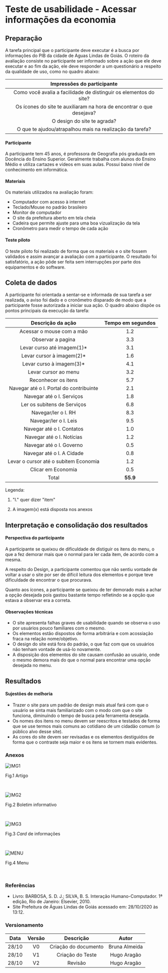 # Teste de usabilidade - Acessar informações da economia

## Preparação
A tarefa principal que o participante deve executar é a busca por 
informações do PIB da cidade de Aguas Lindas de Goiás.
O roteiro da avaliação consiste no participante ser informado sobre
a ação que ele deve executar e ao fim da ação, ele deve responder a 
um questionário a respeito da qualidade de uso, como no quadro abaixo:

|Impressões do participante                                       |
|:---------------------------------------------------------------:|
|Como você avalia a facilidade de distinguir os elementos do site?|
|Os ícones do site te auxiliaram na hora de encontrar o que desejava?|
|O design do site te agrada?                                      |
|O que te ajudou/atrapalhou mais na realização da tarefa?         |

#### Participante
A participante tem 45 anos, é professora de Geografia pós
graduada em Docência do Ensino Superior. Geralmente trabalha 
com alunos do Ensino Médio e utiliza cartazes e vídeos em suas
aulas. Possui baixo nível de conhecimento em informática.

#### Materiais
Os materiais utilizados na avaliação foram:

* Computador com acesso à internet
* Teclado/Mouse no padrão brasileiro
* Monitor de computador
* O site da prefeitura aberto em tela cheia
* Cadeira que permite ajuste para uma boa vizualização da tela
* Cronômetro para medir o tempo de cada ação

#### Teste piloto
O teste piloto foi realizado de forma que os materiais e o 
site fossem validados e assim avançar a avaliação com a participante.
O resultado foi satisfatório, a ação pôde ser feita sem interrupções
por parte dos equipamentos e do software.

## Coleta de dados
A participante foi orientada a sentar-se e informada de sua tarefa
a ser realizada, o aviso foi dado e o cronômetro disparado de modo
que a participante fosse autorizada a iniciar sua ação. O quadro
abaixo dispõe os pontos principais da execução da tarefa:


|Descrição da ação| Tempo em segundos               |
|:---------------:|:-------------------------------:|
|Acessar o mouse com a mão               |1.2       |
|Observar a pagina                       |3.3       |
|Levar curso até imagem(1)*              |3.1       |
|Levar cursor à imagem(2)*               |1.6       |
|Levar curso à imagem(3)*                |4.1       |
|Levar cursor ao menu                    |3.2       |
|Reconhecer os itens                     |5.7       |
|Navegar até o I. Portal do contribuinte |2.1       |
|Navegar até o I. Serviços               |1.8       |
|Ler os subitens de Serviços             |6.8       |
|Navegar/ler o I. RH                     |8.3       |
|Navegar/ler o I. Leis                   |9.5       |
|Navegar até o I. Contatos               |1.0       |
|Navegar até o I. Notícias               |1.2       |
|Navegar até o I. Governo                |0.5       |
|Navegar até o I. A Cidade               |0.8       |
|Levar o cursor até o subitem Economia   |1.2       |
|Clicar em Economia                      |0.5       |
|Total                                   |**55.9**  |

Legenda:

1. "I." quer dizer "item"

2. A imagem(x) está disposta nos anexos


## Interpretação e consolidação dos resultados

#### Perspectiva do participante
A participante se queixou de dificuldade de distiguir os itens 
do menu, o que a fez demorar mais que o normal para ler cada item, de
acordo com a mesma.

A respeito do Design, a participante comentou que não sentiu vontade
de voltar a usar o site por ser de difícil leitura dos elementos
e porque teve dificuldade de encontrar o que procurava.

Quanto aos ícones, a participante se queixou de ter demorado mais a
achar a opção desejada pois gastou bastante tempo refletindo se a opção
que estava a observar era a correta.

#### Observações técnicas
* O site apresenta falhas graves de usabilidade quando se observa o uso
  por usuários pouco familiares com o mesmo. 
* Os elementos estão dispostos de forma arbitrária e com acossiação fraca
  na relação nome/objetivo.
* O design do site está fora do padrão, o que faz com que os usuários não
  tenham vontade de usá-lo novamente.
* A disposição dos elementos do site causam confusão ao usuário, onde o mesmo 
  demora mais do que o normal para encontrar uma opção desejada no menu.

## Resultados
#### Sujestões de melhoria
* Trazer o site para um padrão de design mais atual fará com que o usuário se 
  sinta mais familiarizado com o modo com que o site funciona, diminuíndo o tempo
  de busca pela ferramenta desejada.
* Os nomes dos itens no menu devem ser reescritos e testados de forma que se use
  termos mais comuns ao cotidiano de um cidadão comum (o público alvo desse site).
* As cores do site devem ser revisadas e os elementos destiguidos de forma que o 
  contraste seja maior e os itens se tornem mais evidentes.

### Anexos
![IMG1](../imagens/testeusa/tuimagem1.jpg)
<p align="Left">
Fig.1 Artigo
</p>
<br>

![IMG2](../imagens/testeusa/tuimagem2.jpg)
<p align="Left">
Fig.2 Boletim informativo
</p>
<br>

![IMG3](../imagens/testeusa/tuimagem3.jpg)
<p align="Left">
Fig.3 <i>Card</i> de informações
</p>
<br>

![MENU](../imagens/testeusa/tumenu.jpg)
<p align="Left">
Fig.4 Menu
</p>
<br>

### Referências

* Livro: BARBOSA, S. D. J.; SILVA, B. S. Interação Humano-Computador. 1ª edição, Rio de Janeiro: Elsevier, 2010.
* Site Prefeitura de Águas Lindas de Goiás acessado em: 28/10/2020 às 13:12. 

### Versionamento

| Data | Versão |           Descrição             |    Autor       |
|:----:|:------:|:-------------------------------:|:--------------:|
|28/10 |V0      |     Criação do documento        |Bruna Almeida   |
|28/10 |V1      |     Criação do Teste            |Hugo Aragão     |
|28/10 |V2      |     Revisão                     |Hugo Aragão     |
